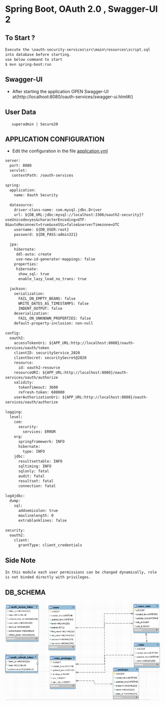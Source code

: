 # Spring Boot, OAuth 2.0 , Swagger-UI 2

## To Start ?

```
Execute the \oauth-security-services\src\main\resources\script.sql into database before starting.
use below command to start
$ mvn spring-boot:run
```

## Swagger-UI
* After starting the application OPEN Swagger-UI at(http://localhost:8080/oauth-services/swagger-ui.html#/)


## User Data

```
   superadmin | Secure20
```

## APPLICATION CONFIGURATION
* Edit the configuration in the file [application.yml](/oauth-security-services/src/main/resources/application.properties)

```
server:
  port: 8080
  servlet:
   contextPath: /oauth-services

spring:
  application:
    name: Oauth Security
    
  datasource:
    driver-class-name: com.mysql.jdbc.Driver
    url: ${DB_URL:jdbc:mysql://localhost:3306/oauth2-security}?useUnicode=yes&characterEncoding=UTF-8&autoReconnect=true&useSSL=false&serverTimezone=UTC
    username: ${DB_USER:root}
    password: ${DB_PASS:admin321}
    
  jpa:
    hibernate:
     ddl-auto: create
     use-new-id-generator-mappings: false
    properties:
     hibernate:
      show_sql: true
      enable_lazy_load_no_trans: true

  jackson:
    serialization:
      FAIL_ON_EMPTY_BEANS: false
      WRITE_DATES_AS_TIMESTAMPS: false
      INDENT_OUTPUT: false
    deserialization:
      FAIL_ON_UNKNOWN_PROPERTIES: false
    default-property-inclusion: non-null

config:
  oauth2:
    accessTokenUri: ${APP_URL:http://localhost:8080}/oauth-services/oauth/token
    clientID: securityService_2020
    clientSecret: securitySecret@2020
    resource:
      id: oauth2-resource
    resourceURI: ${APP_URL:http://localhost:8080}/oauth-services/oauth/authorize
    validity:
      tokenTimeout: 3600
      refresh-token: 600000
    userAuthorizationUri: ${APP_URL:http://localhost:8080}/oauth-services/oauth/authorize

logging:
  level:
    com:
      security:
        services: ERROR
    org:
      springframework: INFO
      hibernate:
        type: INFO
    jdbc:
      resultsettable: INFO
      sqltiming: INFO
      sqlonly: fatal
      audit: fatal
      resultset: fatal
      connection: fatal

log4jdbc:
  dump:
    sql:
      addsemicolon: true
      maxlinelength: 0
      extrablanklines: false

security:
  oauth2:
    client:
      grantType: client_credentials

```


## Side Note
```
In this module each user permissions can be changed dynamically, role is not binded directly with privileges.
```

## DB_SCHEMA
![DB_SCHEMA](https://raw.githubusercontent.com/qasimnawaz94/oauth-security-services/master/src/main/resources/IMAGES/DB_SCHEMA.PNG)


